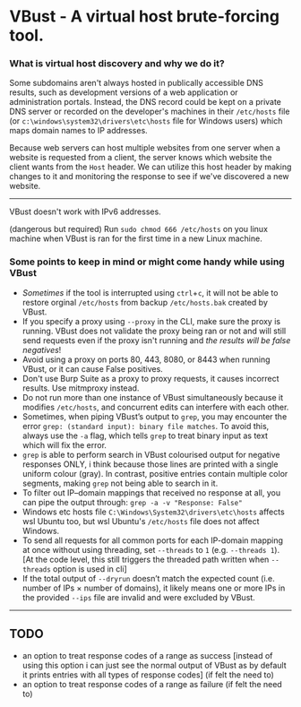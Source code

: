 # VBust - A virtual host brute-forcing tool.

### What is virtual host discovery and why we do it?
Some subdomains aren't always hosted in publically accessible DNS results, such as development versions of a web application or administration portals. Instead, the DNS record could be kept on a private DNS server or recorded on the developer's machines in their `/etc/hosts` file (or `c:\windows\system32\drivers\etc\hosts` file for Windows users) which maps domain names to IP addresses.

Because web servers can host multiple websites from one server when a website is requested from a client, the server knows which website the client wants from the `Host` header. We can utilize this host header by making changes to it and monitoring the response to see if we've discovered a new website.

---

VBust doesn't work with IPv6 addresses.

(dangerous but required) Run `sudo chmod 666 /etc/hosts` on you linux machine when VBust is ran for the first time in a new Linux machine.

### Some points to keep in mind or might come handy while using VBust
- *Sometimes* if the tool is interrupted using `ctrl`+`c`, it will not be able to restore orginal `/etc/hosts` from backup `/etc/hosts.bak` created by VBust.
- If you specify a proxy using `--proxy` in the CLI, make sure the proxy is running. VBust does not validate the proxy being ran or not and will still send requests even if the proxy isn't running and *the results will be false negatives*!
- Avoid using a proxy on ports 80, 443, 8080, or 8443 when running VBust, or it can cause False positives.
- Don't use Burp Suite as a proxy to proxy requests, it causes incorrect results. Use mitmproxy instead.
- Do not run more than one instance of VBust simultaneously because it modifies `/etc/hosts`, and concurrent edits can interfere with each other.
- Sometimes, when piping VBust’s output to `grep`, you may encounter the error `grep: (standard input): binary file matches`. To avoid this, always use the `-a` flag, which tells `grep` to treat binary input as text which will fix the error.
- `grep` is able to perform search in VBust colourised output for negative responses ONLY, i think because those lines are printed with a single uniform colour (gray). In contrast, positive entries contain multiple color segments, making `grep` not being able to search in it.
- To filter out IP–domain mappings that received no response at all, you can pipe the output through: `grep -a -v "Response: False"`
- Windows etc hosts file `C:\Windows\System32\drivers\etc\hosts` affects wsl Ubuntu too, but wsl Ubuntu's `/etc/hosts` file does not affect Windows.
- To send all requests for all common ports for each IP-domain mapping at once without using threading, set `--threads` to `1` (e.g. `--threads 1`). [At the code level, this still triggers the threaded path written when `--threads` option is used in cli]
- If the total output of `--dryrun` doesn’t match the expected count (i.e. number of IPs × number of domains), it likely means one or more IPs in the provided `--ips` file are invalid and were excluded by VBust.

---
## TODO
- an option to treat response codes of a range as success [instead of using this option i can just see the normal output of VBust as by default it prints entries with all types of response codes] (if felt the need to)
- an option to treat response codes of a range as failure (if felt the need to)
